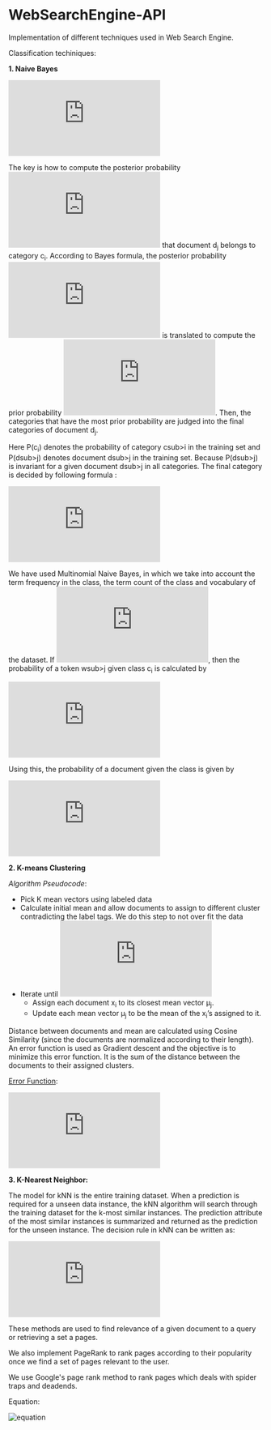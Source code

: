 # WebSearchEngine-API

Implementation of different techniques used in Web Search Engine.

Classification techiniques:

<b>1. Naive Bayes</b>

![equation](https://latex.codecogs.com/gif.latex?P%28c_i%7C%5Coverrightarrow%7Bd_j%7D%29%20%3D%20%5Cfrac%7BP%28%5Coverrightarrow%7Bd_j%7D%7Cc_i%29%20.%20p%28c_i%29%7D%7BP%28%5Coverrightarrow%7Bd_j%7D%29%7D)

The key is how to compute the posterior probability ![equation](https://latex.codecogs.com/gif.latex?P%28c_i%7C%5Coverrightarrow%7Bd_j%7D%29) that document d<sub>j</sub> belongs to category c<sub>i</sub>. According to Bayes formula, the posterior probability ![equation](https://latex.codecogs.com/gif.latex?P%28c_i%7C%5Coverrightarrow%7Bd_j%7D%29) is translated to compute the prior probability ![equation](https://latex.codecogs.com/gif.latex?P%28%5Coverrightarrow%7Bd_j%7D%7Cc_i%29). Then, the categories that have the most prior probability are judged into the final categories of document d<sub>j</sub>.

Here P(c<sub>i</sub>) denotes the probability of category csub>i</sub> in the training set and P(dsub>j</sub>) denotes document dsub>j</sub> in the training set. Because P(dsub>j</sub>) is invariant for a given document dsub>j</sub> in all categories. The final category is decided by following formula :


![equation](https://latex.codecogs.com/gif.latex?argmax_%7Bc_i%7D%20P%28c_i%7Cd_j%29%20%3D%20argmax_%7Bc_i%7D%20P%28%5Coverrightarrow%7Bd_j%7D%7Cc_i%29%20.%20P%28c_i%29)


We have used Multinomial Naive Bayes, in which we take into account the term frequency in the class, the term count of the class and vocabulary of the dataset. If   ![equation](https://latex.codecogs.com/gif.latex?%5Coverrightarrow%7Bd_j%7D%20%3D%20%28%7Bw_1%2Cw_2........w_n%7D%29), then the probability of a token wsub>j</sub> given class c<sub>i</sub> is calculated by


![equation](https://latex.codecogs.com/gif.latex?P%28%5Coverrightarrow%7Bw_j%7D%7Cc_i%29%20%3D%20%5Cfrac%7Bcount%28w_j%2Cc_i%29%20&plus;%201%7D%7Bcount%28c%29%20&plus;%20%7CV%7C%7D)

Using this, the probability of a document given the class is given by


![equation](https://latex.codecogs.com/gif.latex?P%28%5Coverrightarrow%7Bd_j%7D%7Cc_i%29%20%3D%20P%28c_i%29%20.%20P%28w_1%7Cc_i%29%20.%20P%28w_2%7Cc_i%29.......P%28w_n%7Cc_i%29)

<b>2. K-means Clustering</b>

<i>Algorithm Pseudocode</i>:
   - Pick K mean vectors using labeled data
   - Calculate initial mean and allow documents to assign to different cluster contradicting the label tags. We do this step   to       not over fit the data
   - Iterate until  ![equation](https://latex.codecogs.com/gif.latex?%7C%5Cmu%5E%7Bnew%7D_j-%5Cmu%5E%7Bold%7D_j%7C)
      - Assign each document x<sub>i</sub> to its closest mean vector μ<sub>j</sub>.
      - Update each mean vector μ<sub>j</sub> to be the mean of the x<sub>i</sub>’s assigned to it.

Distance between documents and mean are calculated using Cosine Similarity (since the documents are normalized according to their length). An error function is used as Gradient descent and the objective is to minimize this error function. It is the sum of the distance between the documents to their assigned clusters.

<u>Error Function</u>:

![equation](https://latex.codecogs.com/gif.latex?E%28D%2CM%29%20%3D%20%5Csum_%7Bi%3D1%7D%5E%7BN%7D%5Csum_%7Bj%3D1%7D%5E%7BN%7Dr_%7Bij%7D%20.%20d%28x_i%2C%5Cmu_j%29)

<b>3. K-Nearest Neighbor:</b>

The model for kNN is the entire training dataset. When a prediction is required for a unseen data instance, the kNN algorithm will search through the training dataset for the k-most similar instances. The prediction attribute of the most similar instances is summarized and returned as the prediction for the unseen instance. The decision rule in kNN can be written as:


![equation](https://latex.codecogs.com/gif.latex?y%28x%2Cc_i%29%20%3D%20%5Csum%20sim%28x%2Cd_j%29%20.%20y%28d_j%2Cc_i%29)


These methods are used to find relevance of a given document to a query or retrieving a set a pages.

We also implement PageRank to rank pages according to their popularity once we find a set of pages relevant to the user.

We use Google's page rank method to rank pages which deals with spider traps and deadends.

Equation:

![equation](http://www.ccs.neu.edu/home/ekanou/ISU535.09X2/Homeworks/hw.03_files/pr_formula.jpg)


